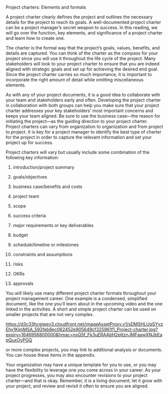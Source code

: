 Project charters: Elements and formats


A project charter clearly defines the project and outlines the necessary details for the project to reach its goals. A well-documented project charter can be a project 
manager’s secret weapon to success. In this reading, we will go over the function, key elements, and significance of a project charter and learn how to create one. 

The charter is the formal way that the project’s goals, values, benefits, and details are captured. You can think of the charter as the compass for your project since you 
will use it throughout the life cycle of the project. Many stakeholders will look to your project charter to ensure that you are indeed aligned with strategic goals and set
up for achieving the desired end goal. Since the project charter carries so much importance, it is important to incorporate the right amount of detail while omitting
miscellaneous elements.

As with any of your project documents, it is a good idea to collaborate with your team and stakeholders early and often. Developing the project charter in collaboration with
both groups can help you make sure that your project charter addresses your key stakeholders’ most important concerns and keeps your team aligned. Be sure to use the 
business case—the reason for initiating the project—as the guiding direction to your project charter. Project charters can vary from organization to organization and from
project to project. It is key for a project manager to identify the best type of charter for the project in order to capture the relevant information and set your project 
up for success. 

Project charters will vary but usually include some combination of the following key information:

1. introduction/project summary

2. goals/objectives 

3. business case/benefits and costs

4. project team

5. scope

6. success criteria

7. major requirements or key deliverables

8. budget

9. schedule/timeline or milestones

10. constraints and assumptions

11. risks

12. OKRs

13. approvals

You will likely use many different project charter formats throughout your project management career. One example is a condensed, simplified document, like the one you'll
learn about in the upcoming video and the one linked in the activities. A short and simple project charter can be used on smaller projects that are not very complex. 



https://d3c33hcgiwev3.cloudfront.net/imageAssetProxy.v1/sDMSHLUqSYyzEhy1KjmMSA_592feb8ec062452e905649cf325961f1_Project-charter.jpg?expiry=1646956800000&hmac=nsQ5f_Fk3uERAAbH2pttznJMFaawXNJbEapQuxOyPGQ




or more complex projects, you may link to additional analysis or documents. You can house these items in the appendix. 

Your organization may have a unique template for you to use, or you may have the flexibility to leverage one you come across in your career. As your project progresses, you
may also encounter revisions to your project charter—and that is okay. Remember, it is a living document; let it grow with your project, and review and revisit it often to
ensure you are aligned. 
